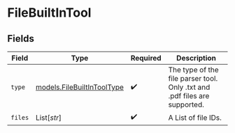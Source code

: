 # FileBuiltInTool


## Fields

| Field                                                                     | Type                                                                      | Required                                                                  | Description                                                               |
| ------------------------------------------------------------------------- | ------------------------------------------------------------------------- | ------------------------------------------------------------------------- | ------------------------------------------------------------------------- |
| `type`                                                                    | [models.FileBuiltInToolType](../models/filebuiltintooltype.md)            | :heavy_check_mark:                                                        | The type of the file parser tool. Only .txt and .pdf files are supported. |
| `files`                                                                   | List[*str*]                                                               | :heavy_check_mark:                                                        | A List of file IDs.                                                       |